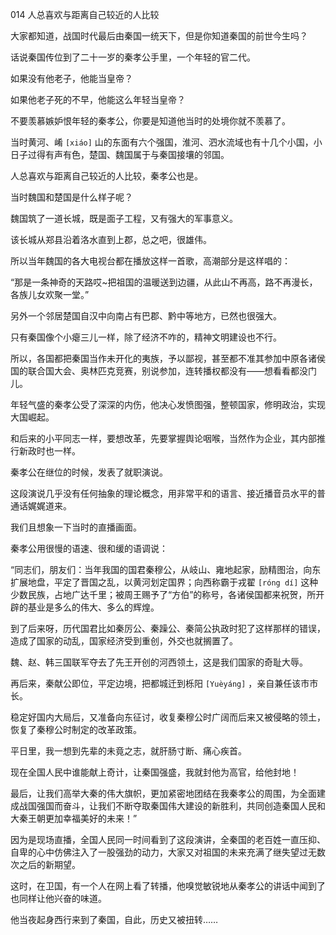 014 人总喜欢与距离自己较近的人比较




大家都知道，战国时代最后由秦国一统天下，但是你知道秦国的前世今生吗？

话说秦国传位到了二十一岁的秦孝公手里，一个年轻的官二代。

如果没有他老子，他能当皇帝？

如果他老子死的不早，他能这么年轻当皇帝？

不要羡慕嫉妒恨年轻的秦孝公，你要是知道他当时的处境你就不羡慕了。



当时黄河、崤 `[xiáo]` 山的东面有六个强国，淮河、泗水流域也有十几个小国，小日子过得有声有色，楚国、魏国属于与秦国接壤的邻国。

人总喜欢与距离自己较近的人比较，秦孝公也是。

当时魏国和楚国是什么样子呢？



魏国筑了一道长城，既是面子工程，又有强大的军事意义。

该长城从郑县沿着洛水直到上郡，总之吧，很雄伟。

所以当年魏国的各大电视台都在播放这样一首歌，高潮部分是这样唱的：

“那是一条神奇的天路哎~把祖国的温暖送到边疆，从此山不再高，路不再漫长，各族儿女欢聚一堂。”



另外一个邻居楚国自汉中向南占有巴郡、黔中等地方，已然也很强大。

只有秦国像个小瘪三儿一样，除了经济不咋的，精神文明建设也不行。

所以，各国都把秦国当作未开化的夷族，予以鄙视，甚至都不准其参加中原各诸侯国的联合国大会、奥林匹克竞赛，别说参加，连转播权都没有——想看看都没门儿。

年轻气盛的秦孝公受了深深的内伤，他决心发愤图强，整顿国家，修明政治，实现大国崛起。



和后来的小平同志一样，要想改革，先要掌握舆论咽喉，当然作为企业，其内部推行新政时也一样。

秦孝公在继位的时候，发表了就职演说。

这段演说几乎没有任何抽象的理论概念，用非常平和的语言、接近播音员水平的普通话娓娓道来。

我们且想象一下当时的直播画面。



秦孝公用很慢的语速、很和缓的语调说：

“同志们，朋友们：当年我国的国君秦穆公，从岐山、雍地起家，励精图治，向东扩展地盘，平定了晋国之乱，以黄河划定国界；向西称霸于戎翟 `[róng dí]` 这种少数民族，占地广达千里；被周王赐予了“方伯”的称号，各诸侯国都来祝贺，所开辟的基业是多么的伟大、多么的辉煌。

到了后来呀，历代国君比如秦厉公、秦躁公、秦简公执政时犯了这样那样的错误，造成了国家的动乱，国家经济受到重创，外交也就搁置了。

魏、赵、韩三国联军夺去了先王开创的河西领土，这是我们国家的奇耻大辱。



再后来，秦献公即位，平定边境，把都城迁到栎阳 `[Yuèyáng]` ，亲自兼任该市市长。

稳定好国内大局后，又准备向东征讨，收复秦穆公时广阔而后来又被侵略的领土，恢复了秦穆公时制定的改革政策。

平日里，我一想到先辈的未竟之志，就肝肠寸断、痛心疾首。

现在全国人民中谁能献上奇计，让秦国强盛，我就封他为高官，给他封地！



最后，让我们高举大秦的伟大旗帜，更加紧密地团结在我秦孝公的周围，为全面建成战国强国而奋斗，让我们不断夺取秦国伟大建设的新胜利，共同创造秦国人民和大秦王朝更加幸福美好的未来！”



因为是现场直播，全国人民同一时间看到了这段演讲，全秦国的老百姓一直压抑、自卑的心中仿佛注入了一股强劲的动力，大家又对祖国的未来充满了继失望过无数次之后的新期望。

这时，在卫国，有一个人在网上看了转播，他嗅觉敏锐地从秦孝公的讲话中闻到了也同样让他兴奋的味道。

他当夜起身西行来到了秦国，自此，历史又被扭转……

